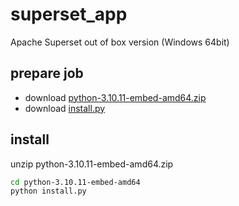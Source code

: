 # superset_app

Apache Superset out of box version (Windows 64bit)

## prepare job

- download [python-3.10.11-embed-amd64.zip](https://www.python.org/ftp/python/3.10.11/python-3.10.11-embed-amd64.zip)
- download [install.py](https://raw.githubusercontent.com/alitrack/superset_app/master/install.py)

## install 
unzip python-3.10.11-embed-amd64.zip

```BASH
cd python-3.10.11-embed-amd64
python install.py
```
